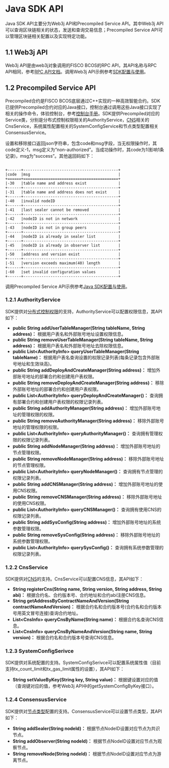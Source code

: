 # Java SDK API

Java SDK API主要分为Web3j API和Precompiled Service API。其中Web3j API可以查询区块链相关的状态，发送和查询交易信息；Precompiled Service API可以管理区块链相关配置以及实现特定功能。

## 1.1 Web3j API
Web3j API是由web3j对象调用的FISCO BCOS的RPC API，其API名称与RPC API相同，参考[RPC API文档](../api.md)。调用Web3j API示例参考[SDK配置与使用](./config.md)。

## 1.2 Precompiled Service API
Precompiled合约是FISCO BCOS底层通过C++实现的一种高效智能合约。SDK已提供Precompiled合约对应的Java接口，控制台通过调用这些Java接口实现了相关的操作命令，体验控制台，参考[控制台手册](../manual/console.md)。SDK提供Precompiled对应的Service类，分别是分布式控制权限相关的AuthorityService，[CNS](../design/features/CNS_contract_name_service.md)相关的CnsService，系统属性配置相关的SystemConfigService和节点类型配置相关ConsensusService。

设置和移除接口返回json字符串，包含code和msg字段，当无权限操作时，其code定义-1，msg定义为“non-authorized”。当成功操作时，其code为1(影响1条记录)，msg为“success”。其他返回码如下：

```eval_rst

+------+------------------------------------------+
|code  |msg                                       |
+======+==========================================+
|-30   |table name and address exist              |
+------+------------------------------------------+
|-31   |table name and address does not exist     |
+------+------------------------------------------+
|-40   |invalid nodeID                            |
+------+------------------------------------------+
|-41   |last sealer cannot be removed             |
+------+------------------------------------------+
|-42   |nodeID is not in network                  |
+------+------------------------------------------+
|-43   |nodeID is not in group peers              |
+------+------------------------------------------+
|-44   |nodeID is already in sealer list          |
+------+------------------------------------------+
|-45   |nodeID is already in observer list        |
+------+------------------------------------------+
|-50   |address and version exist                 |
+------+------------------------------------------+
|-51   |version exceeds maximum(40) length        |
+------+------------------------------------------+
|-60   |set invalid configuration values          |
+------+------------------------------------------+

```

调用Precompiled Service API示例参考[Java SDK配置与使用](./config.md)。

### 1.2.1 AuthorityService
SDK提供对[分布式控制权限](../manual/priority_control.md)的支持，AuthorityService可以配置权限信息，其API如下：
- **public String addUserTableManager(String tableName, String address)：** 根据用户表名和外部账号地址设置权限信息。
- **public String removeUserTableManager(String tableName, String address)：** 根据用户表名和外部账号地址去除权限信息。
- **public List\<AuthorityInfo\> queryUserTableManager(String tableName)：** 根据用户表名查询设置的权限记录列表(每条记录包含外部账号地址和生效块高)。
- **public String addDeployAndCreateManager(String address)：** 增加外部账号地址的部署合约和创建用户表权限。
- **public String removeDeployAndCreateManager(String address)：** 移除外部账号地址的部署合约和创建用户表权限。
- **public List\<AuthorityInfo\> queryDeployAndCreateManager()：** 查询拥有部署合约和创建用户表权限的权限记录列表。
- **public String addAuthorityManager(String address)：** 增加外部账号地址的管理权限的权限。
- **public String removeAuthorityManager(String address)：** 移除外部账号地址的管理权限的权限。
- **public List\<AuthorityInfo\> queryAuthorityManager()：** 查询拥有管理权限的权限记录列表。
- **public String addNodeManager(String address)：** 增加外部账号地址的节点管理权限。
- **public String removeNodeManager(String address)：** 移除外部账号地址的节点管理权限。
- **public List\<AuthorityInfo\> queryNodeManager()：** 查询拥有节点管理的权限记录列表。
- **public String addCNSManager(String address)：** 增加外部账号地址的使用CNS权限。
- **public String removeCNSManager(String address)：** 移除外部账号地址的使用CNS权限。
- **public List\<AuthorityInfo\> queryCNSManager()：** 查询拥有使用CNS的权限记录列表。
- **public String addSysConfig(String address)：** 增加外部账号地址的系统参数管理权限。
- **public String removeSysConfig(String address)：** 移除外部账号地址的系统参数管理权限。
- **public List\<AuthorityInfo\> querySysConfig()：** 查询拥有系统参数管理的权限记录列表。

### 1.2.2 CnsService
SDK提供对[CNS](../design/features/CNS_contract_name_service.md)的支持。CnsService可以配置CNS信息，其API如下：
- **String registerCns(String name, String version, String address, String abi)：** 根据合约名、合约版本号、合约地址和合约abi注册CNS信息。
- **String getAddressByContractNameAndVersion(String contractNameAndVersion)：** 根据合约名和合约版本号(合约名和合约版本号用英文冒号连接)查询合约地址。
- **List\<CnsInfo\> queryCnsByName(String name)：** 根据合约名查询CNS信息。
- **List\<CnsInfo\> queryCnsByNameAndVersion(String name, String version)：** 根据合约名和合约版本号查询CNS信息。

### 1.2.3 SystemConfigSerivce
SDK提供对系统配置的支持。SystemConfigSerivce可以配置系统属性值（目前支持tx_count_limit和tx_gas_limit属性的设置），其API如下：
- **String setValueByKey(String key, String value)：** 根据键设置对应的值（查询键对应的值，参考Web3j API中的getSystemConfigByKey接口）。

### 1.2.4 ConsensusService 
SDK提供对[节点类型](../design/security_control/node_access_management.md)配置的支持。ConsensusService可以设置节点类型，其API如下：
- **String addSealer(String nodeId)：** 根据节点NodeID设置对应节点为共识节点。
- **String addObserver(String nodeId)：** 根据节点NodeID设置对应节点为观察节点。
- **String removeNode(String nodeId)：** 根据节点NodeID设置对应节点为游离节点。
